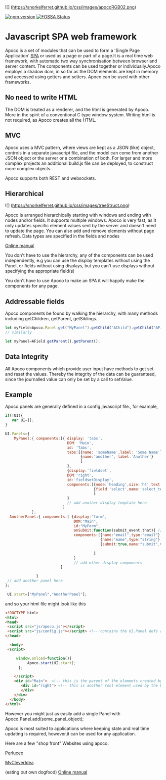 ![] (https://snorkelferret.github.io/css/images/apocoRGB02.png)

[![npm version](https://img.shields.io/npm/v/single-spa.svg?style=flat-square)](https://www.npmjs.org/package/apoco)
[![FOSSA Status](https://app.fossa.io/api/projects/git%2Bgithub.com%2Fsnorkelferret%2Fapoco.svg?type=shield)](https://app.fossa.io/projects/git%2Bgithub.com%2Fsnorkelferret%2Fapoco?ref=badge_shield)


# Javascript SPA web framework
Apoco is a set of modules that can be used to form a 'Single Page Application' [SPA](https://en.wikipedia.org/wiki/Single-page_application) or used as a page or part of a page.It is a real time web framework, with automatic two way synchronisation between browser and server content.
The components can be used together or individually.Apoco employs a shadow dom, in so far as the DOM elements are kept in memory and accessed using getters and setters.
Apoco can be used with other frameworks.

## No need to write HTML 
The DOM is treated as a renderer, and the html is generated by Apoco.
More in the spirit of a conventional C type window system. Writing html is not required, as Apoco creates all the HTML.

## MVC

Apoco uses a MVC pattern, where views are kept as a JSON (like) object, controls in a separate javascript file, and the model can come from another JSON object or the server or a combination of both. For larger and more complex projects an additional build.js file can be deployed, to construct more complex objects 

Apoco supports both REST and websockets. 

## Hierarchical

![] (https://snorkelferret.github.io/css/images/treeStruct.png)

Apoco is arranged hierarchically starting with windows and ending with nodes and/or fields. It supports multiple windows. Apoco is very fast, as it only updates specific element values sent by the server and doesn't need to update the page. You can also add and remove elements without page refresh.
Data types are specified in the fields and nodes 

[Online manual](https://snorkelferret.github.io)

You don't have to use the hierarchy, any of the components can be used independently, e.g you can use the display templates without using the Panel, or fields without using displays, but you can't use displays without specifying the appropriate field(s)

You don't have to use Apoco to make an SPA it will happily make the components for any page.


## Addressable fields
Apoco components be found by walking the hierarchy, with many methods including getChildren, getParent, getSiblings. 

```javascript
let myField=Apoco.Panel.get("MyPanel").getChild("AChild").getChild("AField");
// similarly 

let myPanel=AField.getParent().getParent();

```

## Data Integrity

All Apoco components which provide user input have methods to get set and reset the values.
Thereby the integrity of the data can be guaranteed, since the journalled value can only be set
by a call to setValue.


## Example

Apoco panels are generally defined in a config javascript file.,
for example,

```javascript
if(!UI){
   var UI={};
}

UI.Panels={
    MyPanel:{ components:[{ display: 'tabs',
                            DOM: 'Main',
                            id: 'Tabs',
                            tabs:[{name: 'someName',label: 'Some Name'},
                                  {name:'another', label:'Another'}
                                  ]
                            },
                            {display:'fieldset',
                            DOM:'right',
                            id:'fieldsetDisplay',
                            components:[{node:'heading',size:'h4',text:'Test'},
                                        {field:'select',name:'select_test',options:['one','two','three']}
                                        ]
                            }
                            // add another display template here
                          ]
            },
  AnotherPanel:{ components:[ {display:"form",
                               DOM:"Main",
                               id:"MyForm",
                               onSubmit:function(submit_event,that){ // do something},
                               components:[{name:"email",type:"email"},
                                           {name:"name",type:"string"},
                                           {submit:true,name:"submit",value:"Submit"}
                                           
                                        ]
                               }
                               // add other display components
                         ]

              }
 // add another panel here
};

 UI.start=["MyPanel","AnotherPanel"];

```
and so your html file might look like this

```html
<!DOCTYPE html>
<html>
<head>
 <script src="js/apoco.js"></script>
 <script src="js/config.js"></script> <!-- contains the UI.Panel defs above -->
</head>

  <body>
 <script>

     window.onload=function(){
          Apoco.start(UI.start);
      };

    </script>
    <div id="Main">  <!-- this is the parent of the elements created by Apoco -->
       <div id="right"> <!-- this is another root element used by the UI.Panels above -->
       </div>
    </div>
  </body>
</html>
```
However you might just as easily add a single Panel with
Apoco.Panel.add(some_panel_object);



Apoco is most suited to applications where keeping state and real time updating is required,
however,it can be used for any application.

Here are a few "shop front" Websites using apoco.

[Perluceo](http://www.perluceo.com)

[MyCleverIdea](https://www.mycleveridea.com)

(eating out own dogfood)
[Online manual](https://snorkelferret.github.io)
